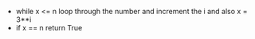 - while x <= n loop through the number and increment the i and also x = 3**i
- if x == n return True
